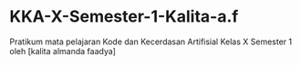 # KKA-X-Semester-1-Kalita-a.f
Pratikum mata pelajaran Kode dan Kecerdasan Artifisial Kelas X Semester 1 oleh [kalita almanda faadya]
